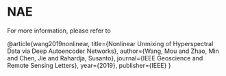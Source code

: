 # NAE

For more information, please refer to 

@article{wang2019nonlinear,
  title={Nonlinear Unmixing of Hyperspectral Data via Deep Autoencoder Networks},
  author={Wang, Mou and Zhao, Min and Chen, Jie and Rahardja, Susanto},
  journal={IEEE Geoscience and Remote Sensing Letters},
  year={2019},
  publisher={IEEE}
}
